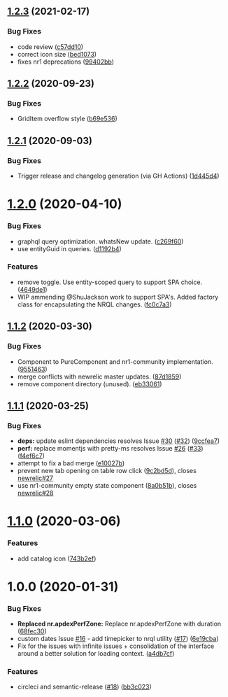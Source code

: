 ## [1.2.3](https://github.com/newrelic/nr1-donor-analyzer/compare/v1.2.2...v1.2.3) (2021-02-17)


### Bug Fixes

* code review ([c57dd10](https://github.com/newrelic/nr1-donor-analyzer/commit/c57dd100a60a5efe9b21e228c557a487c62a4c0a))
* correct icon size ([bed1073](https://github.com/newrelic/nr1-donor-analyzer/commit/bed107362d75a2921636324a7fefc9e060dc8d84))
* fixes nr1 deprecations ([99402bb](https://github.com/newrelic/nr1-donor-analyzer/commit/99402bb91d7ca2db9f96539c11068344c52351d3))

## [1.2.2](https://github.com/newrelic/nr1-donor-analyzer/compare/v1.2.1...v1.2.2) (2020-09-23)


### Bug Fixes

* GridItem overflow style ([b69e536](https://github.com/newrelic/nr1-donor-analyzer/commit/b69e536fc5187467cf59642ab310bb4a0a0478fc))

## [1.2.1](https://github.com/newrelic/nr1-donor-analyzer/compare/v1.2.0...v1.2.1) (2020-09-03)


### Bug Fixes

* Trigger release and changelog generation (via GH Actions) ([1d445d4](https://github.com/newrelic/nr1-donor-analyzer/commit/1d445d45e677b87d9320668c91acbd81029d1ff5))

# [1.2.0](https://github.com/newrelic/nr1-browser-analyzer/compare/v1.1.2...v1.2.0) (2020-04-10)


### Bug Fixes

* graphql query optimization. whatsNew update. ([c269f60](https://github.com/newrelic/nr1-browser-analyzer/commit/c269f6000db4d70eaacc05facb657ef67b5caf08))
* use entityGuid in queries. ([d1192b4](https://github.com/newrelic/nr1-browser-analyzer/commit/d1192b40d84dc4d4cfa75d035a7eb490ee3c38bf))


### Features

* remove toggle. Use entity-scoped query to support SPA choice. ([4649de1](https://github.com/newrelic/nr1-browser-analyzer/commit/4649de1dba5353e277759c2b80b67a5eb9725877))
* WIP ammending @ShuJackson work to support SPA's. Added factory class for encapsulating the NRQL changes. ([fc0c7a3](https://github.com/newrelic/nr1-browser-analyzer/commit/fc0c7a37c7e18fb9f85a0e8934c37754add93b59))

## [1.1.2](https://github.com/newrelic/nr1-browser-analyzer/compare/v1.1.1...v1.1.2) (2020-03-30)


### Bug Fixes

* Component to PureComponent and nr1-community implementation. ([9551463](https://github.com/newrelic/nr1-browser-analyzer/commit/95514638b07ea96e8b7765b29027d7a3ecf6b1a0))
* merge conflicts with newrelic master updates. ([87d1859](https://github.com/newrelic/nr1-browser-analyzer/commit/87d1859f9172e82fdf52efac97d75ad44a53bc39))
* remove component directory (unused). ([eb33061](https://github.com/newrelic/nr1-browser-analyzer/commit/eb330619e121f999ed62305dce0222be12d3712e))

## [1.1.1](https://github.com/newrelic/nr1-browser-analyzer/compare/v1.1.0...v1.1.1) (2020-03-25)


### Bug Fixes

* **deps:** update eslint dependencies resolves Issue [#30](https://github.com/newrelic/nr1-browser-analyzer/issues/30) ([#32](https://github.com/newrelic/nr1-browser-analyzer/issues/32)) ([9ccfea7](https://github.com/newrelic/nr1-browser-analyzer/commit/9ccfea7a2b01afd974ce5e8ccdc0f2368dba62c4))
* **perf:** replace momentjs with pretty-ms resolves Issue [#26](https://github.com/newrelic/nr1-browser-analyzer/issues/26) ([#33](https://github.com/newrelic/nr1-browser-analyzer/issues/33)) ([f4ef6c7](https://github.com/newrelic/nr1-browser-analyzer/commit/f4ef6c7540fe007c9213283716a63b7e38086f25))
* attempt to fix a bad merge ([e10027b](https://github.com/newrelic/nr1-browser-analyzer/commit/e10027ba40b93d9fb28fc3e3853b4fa1373090a0))
* prevent new tab opening on table row click ([9c2bd5d](https://github.com/newrelic/nr1-browser-analyzer/commit/9c2bd5dea51ee4f654df75ce9627c36fada1fc04)), closes [newrelic#27](https://github.com/newrelic/issues/27)
* use nr1-community empty state component ([8a0b51b](https://github.com/newrelic/nr1-browser-analyzer/commit/8a0b51b77024237b487b37268134b2cd050e76a0)), closes [newrelic#28](https://github.com/newrelic/issues/28)

# [1.1.0](https://github.com/newrelic/nr1-browser-analyzer/compare/v1.0.0...v1.1.0) (2020-03-06)


### Features

* add catalog icon ([743b2ef](https://github.com/newrelic/nr1-browser-analyzer/commit/743b2ef36fa17f99f9f1e3a11cf36fb6eee9d479))

# 1.0.0 (2020-01-31)


### Bug Fixes

* **Replaced nr.apdexPerfZone:** Replace nr.apdexPerfZone with duration ([68fec30](https://github.com/newrelic/nr1-browser-analyzer/commit/68fec30362172adc4c48a955ba9ad39b2f3c1f20))
* custom dates Issue [#16](https://github.com/newrelic/nr1-browser-analyzer/issues/16) - add timepicker to nrql utility  ([#17](https://github.com/newrelic/nr1-browser-analyzer/issues/17)) ([6e19cba](https://github.com/newrelic/nr1-browser-analyzer/commit/6e19cba00d78a05ec17b16df12150a1a352e0393))
* Fix for the issues with infinite issues + consolidation of the interface around a better solution for loading context. ([a4db7cf](https://github.com/newrelic/nr1-browser-analyzer/commit/a4db7cfe1097cbd3b560e8e158017a019c108fa5))


### Features

* circleci and semantic-release ([#18](https://github.com/newrelic/nr1-browser-analyzer/issues/18)) ([bb3c023](https://github.com/newrelic/nr1-browser-analyzer/commit/bb3c0237d41d75e7bc27b8ca845be466d58edeaa))
